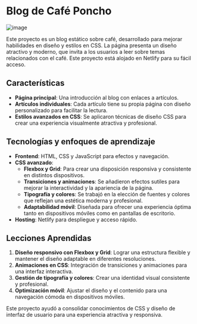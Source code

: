 # Blog de Café Poncho

![image](https://github.com/Poncho150996/blogCafePoncho/assets/87088101/c39aa724-0c14-488f-adf5-c409d463d376)

Este proyecto es un blog estático sobre café, desarrollado para mejorar habilidades en diseño y estilos en CSS. La página presenta un diseño atractivo y moderno, que invita a los usuarios a leer sobre temas relacionados con el café. Este proyecto está alojado en Netlify para su fácil acceso.

## Características

- **Página principal**: Una introducción al blog con enlaces a artículos.
- **Artículos individuales**: Cada artículo tiene su propia página con diseño personalizado para facilitar la lectura.
- **Estilos avanzados en CSS**: Se aplicaron técnicas de diseño CSS para crear una experiencia visualmente atractiva y profesional.

## Tecnologías y enfoques de aprendizaje

- **Frontend**: HTML, CSS y JavaScript para efectos y navegación.
- **CSS avanzado**:
  - **Flexbox y Grid**: Para crear una disposición responsiva y consistente en distintos dispositivos.
  - **Transiciones y animaciones**: Se añadieron efectos sutiles para mejorar la interactividad y la apariencia de la página.
  - **Tipografía y colores**: Se trabajó en la elección de fuentes y colores que reflejan una estética moderna y profesional.
  - **Adaptabilidad móvil**: Diseñada para ofrecer una experiencia óptima tanto en dispositivos móviles como en pantallas de escritorio.
- **Hosting**: Netlify para despliegue y acceso rápido.

## Lecciones Aprendidas

1. **Diseño responsivo con Flexbox y Grid**: Lograr una estructura flexible y mantener el diseño adaptable en diferentes resoluciones.
2. **Animaciones en CSS**: Integración de transiciones y animaciones para una interfaz interactiva.
3. **Gestión de tipografía y colores**: Crear una identidad visual consistente y profesional.
4. **Optimización móvil**: Ajustar el diseño y el contenido para una navegación cómoda en dispositivos móviles.

Este proyecto ayudó a consolidar conocimientos de CSS y diseño de interfaz de usuario para una experiencia atractiva y responsiva.
